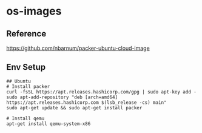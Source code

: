 # os-images

## Reference
https://github.com/nbarnum/packer-ubuntu-cloud-image


## Env Setup

```
## Ubuntu
# Install packer
curl -fsSL https://apt.releases.hashicorp.com/gpg | sudo apt-key add -
sudo apt-add-repository "deb [arch=amd64] https://apt.releases.hashicorp.com $(lsb_release -cs) main"
sudo apt-get update && sudo apt-get install packer

# Install qemu
apt-get install qemu-system-x86
```
